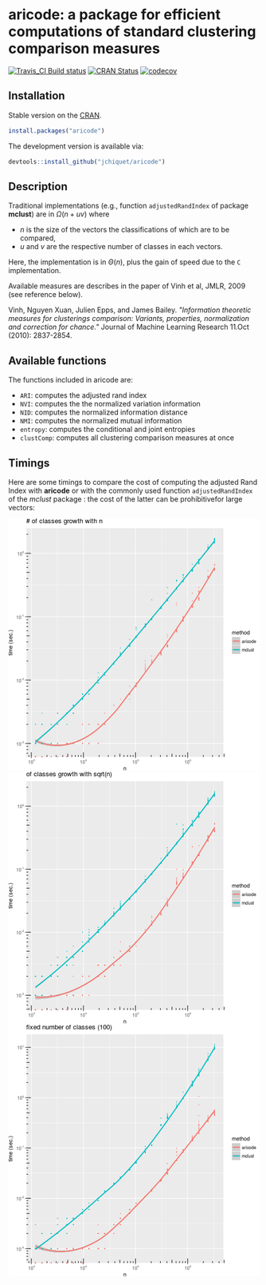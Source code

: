 

# aricode: a package for efficient computations of standard clustering comparison measures

[![Travis_CI Build status](https://travis-ci.org/jchiquet/PLNmodels.svg?branch=master)](https://travis-ci.org/jchiquet/PLNmodels)
[![CRAN Status](https://www.r-pkg.org/badges/version/aricode)](https://CRAN.R-project.org/package=aricode)
[![codecov](https://codecov.io/gh/jchiquet/aricode/branch/master/graph/badge.svg)](https://codecov.io/gh/jchiquet/aricode)

## Installation

Stable version on the [CRAN](https://cran.rstudio.com/web/packages/aricode/).


```r
install.packages("aricode")
```

The development version is available via:


```r
devtools::install_github("jchiquet/aricode")
```

## Description

Traditional implementations (e.g., function `adjustedRandIndex` of package **mclust**) are in $\Omega(n + u v)$ where 

- $n$ is the size of the vectors the classifications of which are to be compared,
- $u$ and $v$ are the respective number of classes in each vectors. 

Here, the implementation is in $\Theta(n)$, plus the gain of speed due to the `C` implementation.

Available measures are describes in the paper of Vinh et al, JMLR, 2009 (see reference below).

Vinh, Nguyen Xuan, Julien Epps, and James Bailey. *"Information theoretic measures for clusterings comparison: Variants, properties, normalization and correction for chance."* Journal of Machine Learning Research 11.Oct (2010): 2837-2854.

## Available functions

The functions included in aricode are:

- `ARI`: computes the adjusted rand index
- `NVI`: computes the the normalized variation information
- `NID`: computes the normalized information distance
- `NMI`: computes the normalized mutual information
- `entropy`: computes the conditional and joint entropies
- `clustComp`: computes all clustering comparison measures at once

## Timings

Here are some timings to compare the cost of computing the adjusted Rand Index with **aricode** or with the commonly used function `adjustedRandIndex` of the *mclust* package : the cost of the latter can be prohibitivefor large vectors: 





![plot of chunk timings_plot](figure/timings_plot-1.png)![plot of chunk timings_plot](figure/timings_plot-2.png)![plot of chunk timings_plot](figure/timings_plot-3.png)

